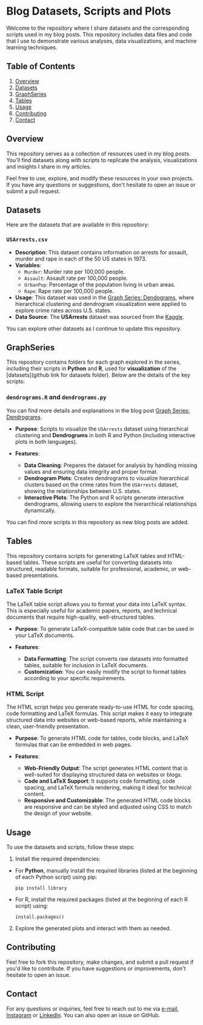 # Blog Datasets, Scripts and Plots

Welcome to the repository where I share datasets and the corresponding scripts used in my blog posts. 
This repository includes data files and code that I use to demonstrate various analyses, data visualizations, and machine learning techniques.

## Table of Contents
1. [Overview](#overview)
2. [Datasets](#datasets)
3. [GraphSeries](#graphseries)
4. [Tables](#tables)
5. [Usage](#usage)
6. [Contributing](#contributing)
7. [Contact](#contact)

## Overview

This repository serves as a collection of resources used in my blog posts. You'll find datasets along with scripts to replicate the analysis, visualizations and insights I share in my articles.

Feel free to use, explore, and modify these resources in your own projects. If you have any questions or suggestions, don't hesitate to open an issue or submit a pull request.

## Datasets

Here are the datasets that are available in this repository:

### `USArrests.csv`
- **Description**: This dataset contains information on arrests for assault, murder and rape in each of the 50 US states in 1973.
- **Variables**: 
  - `Murder`: Murder rate per 100,000 people.
  - `Assault`: Assault rate per 100,000 people.
  - `UrbanPop`: Percentage of the population living in urban areas.
  - `Rape`: Rape rate per 100,000 people.
- **Usage**: This dataset was used in the [Graph Series: Dendograms](<link>), where hierarchical clustering and dendrogram visualization were applied to explore crime rates across U.S. states.
- **Data Source**: The **USArrests** dataset was sourced from the [Kaggle](https://www.kaggle.com/datasets/halimedogan/usarrests?resource=download).
<!-- ### `mtcars.csv` 
- **Description**: This dataset includes information about car performance, specifically focusing on various attributes of cars in the 1970s.
- **Columns**:
  - `mpg`: Miles per gallon.
  - `cyl`: Number of cylinders.
  - `hp`: Horsepower.
  - `drat`: Rear axle ratio.
  - `wt`: Weight of the car.-->

You can explore other datasets as I continue to update this repository.

## GraphSeries

This repository contains folders for each graph explored in the series, including their scripts in **Python** and **R**, used for **visualization** of the [datasets](github link for datasets folder). Below are the details of the key scripts:

### `dendrograms.R` and `dendrograms.py`

You can find more details and explanations in the blog post [Graph Series: Dendrograms](https://minhaestatistica.blogspot.com/2025/01/graph-series-dendograms.html).

- **Purpose**: Scripts to visualize the `USArrests` dataset using hierarchical clustering and **Dendrograms** in both R and Python (including interactive plots in both languages).
  
- **Features**:
  - **Data Cleaning**: Prepares the dataset for analysis by handling missing values and ensuring data integrity and proper format.
  - **Dendrogram Plots**: Creates dendrograms to visualize hierarchical clusters based on the crime rates from the `USArrests` dataset, showing the relationships between U.S. states.
  - **Interactive Plots**: The Python and R scripts generate interactive dendrograms, allowing users to explore the hierarchical relationships dynamically.



<!--### `circular_barplot.R` and `circular_barplot.py`
- **Purpose**: Python script to analyze the `mtcars` dataset.
- **Features**:
  - Descriptive statistics.
  - Correlation analysis.
  - Data visualization using `matplotlib` and `seaborn`. -->

You can find more scripts in this repository as new blog posts are added.

## Tables

This repository contains scripts for generating LaTeX tables and HTML-based tables. These scripts are useful for converting datasets into structured, readable formats, suitable for professional, academic, or web-based presentations.

### LaTeX Table Script

The LaTeX table script allows you to format your data into LaTeX syntax. This is especially useful for academic papers, reports, and technical documents that require high-quality, well-structured tables.

- **Purpose**: To generate LaTeX-compatible table code that can be used in your LaTeX documents.

- **Features**:
  - **Data Formatting**: The script converts raw datasets into formatted tables, suitable for inclusion in LaTeX documents.
  - **Customization**: You can easily modify the script to format tables according to your specific requirements.

### HTML Script

The HTML script helps you generate ready-to-use HTML for code spacing, code formatting and LaTeX formulas. This script makes it easy to integrate structured data into websites or web-based reports, while maintaining a clean, user-friendly presentation.

- **Purpose**: To generate HTML code for tables, code blocks, and LaTeX formulas that can be embedded in web pages.

- **Features**:
  - **Web-Friendly Output**: The script generates HTML content that is well-suited for displaying structured data on websites or blogs.
  - **Code and LaTeX Support**: It supports code formatting, code spacing, and LaTeX formula rendering, making it ideal for technical content.
  - **Responsive and Customizable**: The generated HTML code blocks are responsive and can be styled and adjusted using CSS to match the design of your website.

## Usage

To use the datasets and scripts, follow these steps:

<!-- 1. Clone this repository:
   ```bash
   git clone https://github.com/leticiacocato/MinhaEstatistica.git
   cd MinhaEstatistica -->
1. Install the required dependencies:
  - For **Python**, manually install the required libraries (listed at the beginning of each Python script) using pip:
  
    `pip install library`
    
  - For R, install the required packages (listed at the beginning of each R script) using: 

    `install.packages()`

2. Explore the generated plots and interact with them as needed. 

## Contributing

Feel free to fork this repository, make changes, and submit a pull request if you'd like to contribute. If you have suggestions or improvements, don't hesitate to open an issue.


## Contact

For any questions or inquiries, feel free to reach out to me via [e-mail](mailto:leticia_cocato@hotmail.com), [Instagram](https://www.instagram.com/minhaestatistica) or [LinkedIn](https://www.linkedin.com/in/leticia-cocato). You can also open an issue on GitHub.
